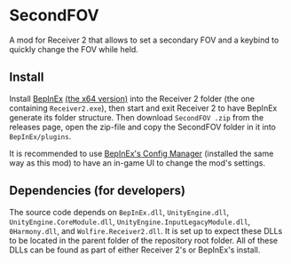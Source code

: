 # SecondFOV
 
A mod for Receiver 2 that allows to set a secondary FOV and a keybind to quickly change the FOV while held.

## Install

Install [BepInEx](https://github.com/BepInEx/BepInEx) [(the x64 version)](https://github.com/BepInEx/BepInEx/releases/tag/v5.4.11) into the Receiver 2 folder (the one containing `Receiver2.exe`), then start and exit Receiver 2 to have BepInEx generate its folder structure.
Then download `SecondFOV .zip` from the releases page, open the zip-file and copy the SecondFOV folder in it into `BepInEx/plugins`.

It is recommended to use [BepInEx's Config Manager](https://github.com/BepInEx/BepInEx.ConfigurationManager) (installed the same way as this mod) to have an in-game UI to change the mod's settings.

## Dependencies (for developers)

The source code depends on `BepInEx.dll`, `UnityEngine.dll`, `UnityEngine.CoreModule.dll`, `UnityEngine.InputLegacyModule.dll`, `0Harmony.dll`, and `Wolfire.Receiver2.dll`. It is set up to expect these DLLs to be located in the parent folder of the repository root folder. All of these DLLs can be found as part of either Receiver 2's or BepInEx's install.
